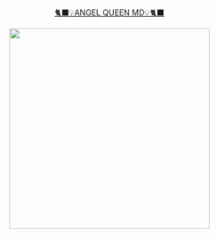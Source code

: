 
<p align="center"> 
<u>🐈‍⬛💡ANGEL QUEEN MD💡🐈‍⬛</u>
</p>
<p align="center">
<img src="https://telegra.ph/file/7157a0c2c28c3f7eac072.jpg" 
<width="580" height="360"/>
